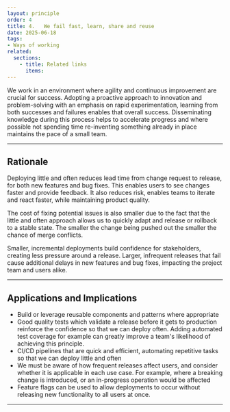 ```yaml
---
layout: principle
order: 4
title: 4.	We fail fast, learn, share and reuse
date: 2025-06-18
tags:
- Ways of working
related:
  sections:
    - title: Related links
      items:
---
```

We work in an environment where agility and continuous improvement are crucial for success. Adopting a proactive approach to innovation and problem-solving with an emphasis on rapid experimentation, learning from both successes and failures enables that overall success. Disseminating knowledge during this process helps to accelerate progress and where possible not spending time re-inventing something already in place maintains the pace of a small team.  

---

## Rationale

Deploying little and often reduces lead time from change request to release, for both new features and bug fixes. This enables users to see changes faster and provide feedback. It also reduces risk, enables teams to iterate and react faster, while maintaining product quality.

The cost of fixing potential issues is also smaller due to the fact that the little and often approach allows us to quickly adapt and release or rollback to a stable state. The smaller the change being pushed out the smaller the chance of merge conflicts.

Smaller, incremental deployments build confidence for stakeholders, creating less pressure around a release. Larger, infrequent releases that fail cause additional delays in new features and bug fixes, impacting the project team and users alike.

---

## Applications and Implications

- Build or leverage reusable components and patterns where appropriate
- Good quality tests which validate a release before it gets to production reinforce the confidence so that we can deploy often. Adding automated test coverage for example can greatly improve a team's likelihood of achieving this principle.
- CI/CD pipelines that are quick and efficient, automating repetitive tasks so that we can deploy little and often
- We must be aware of how frequent releases affect users, and consider whether it is applicable in each use case. For example, where a breaking change is introduced, or an in-progress operation would be affected
- Feature flags can be used to allow deployments to occur without releasing new functionality to all users at once.

---
